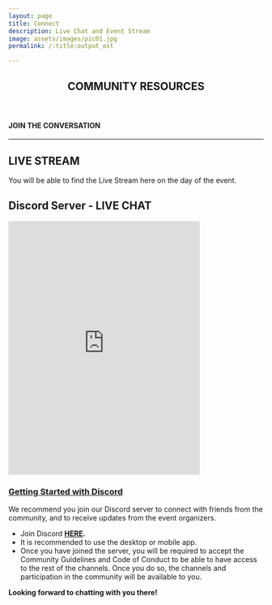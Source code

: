 ```yaml
---
layout: page
title: Connect
description: Live Chat and Event Stream
image: assets/images/pic01.jpg
permalink: /:title:output_ext

---
```

<div id="main" class="alt">

<!-- One -->
<section id="one">
	<div class="inner">
		<header class="major">
			<h1>COMMUNITY RESOURCES</h1>
		</header>

<!-- Content -->
<h4 id="content">JOIN THE CONVERSATION</h4>
    <hr class="major" />
    <h2 id="stream">LIVE STREAM</h2>
    <div class="box">
        <p>You will be able to find the Live Stream here on the day of the event.</p>
    </div>
<div class="row 200%">
	<div class="12u 12u$(medium)">
    <div class="box alt">
        <h2 id="discord">Discord Server - LIVE CHAT</h2>
        <iframe src="https://discordapp.com/widget?id=744871304594849822&theme=dark" width="75%" height="500" allowtransparency="true" frameborder="0" sandbox="allow-popups allow-popups-to-escape-sandbox allow-same-origin allow-scripts"></iframe>
    </div>
    </div>
 </div>
    <div class="box"> 
        <p><a href="#discord" id="#discord"><h3>Getting Started with Discord</h3></a></p>
        <p>We recommend you join our Discord server to connect with friends from the community, and to receive updates from the event organizers.</p>
            <ul>
            <li>Join Discord <strong><a href="https://discord.gg/fV4cMKQ" target="_blank">HERE</a>.</strong></li>
            <li>It is recommended to use the desktop or mobile app.</li>
            <li>Once you have joined the server, you will be required to accept the Community Guidelines and Code of Conduct to be able to have access to the rest of the channels. Once you do so, the channels and participation in the community will be available to you. </li>
            </ul>
        <p><strong>Looking forward to chatting with you there!</strong></p>
        <br/>
    </div>
    </div>	
</section>
</div>
